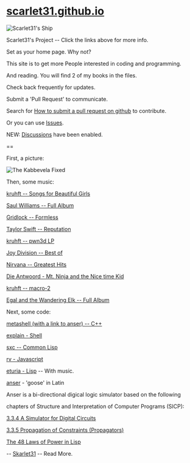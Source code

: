 # [scarlet31.github.io](https://scarlet31.github.io)

![Scarlet31's Ship](Scarlet31%20Ship%20--%202023.png)

Scarlet31's Project -- Click the links above for more info.

Set as your home page.  Why not?

This site is to get more People interested in coding and programming.

And reading.  You will find 2 of my books in the files.

Check back frequently for updates.

Submit a 'Pull Request' to communicate.

Search for [How to submit a pull request on github](https://www.google.com/search?q=how+to+submit+a+pull+request+on+github) to contribute.

Or you can use [Issues](https://github.com/scarlet31/scarlet31.github.io/issues).

NEW: [Discussions](https://github.com/scarlet31/scarlet31.github.io/discussions) have been enabled.

==

First, a picture:

![The Kabbevela Fixed](kabbevalah--fixed--2018.png "The Kabbevala Fixed (2018)")

Then, some music:

[kruhft -- Songs for Beautiful Girls](https://archive.org/details/Kruhft-SongsForBeautifulGirls)

[Saul Williams -- Full Album](https://www.youtube.com/watch?v=b1S7qTsW5SY&list=PLdwVGhtJhPswZgPUExHdRhi2I6wRI4hOQ)

[Gridlock -- Formless](https://www.youtube.com/watch?v=YFLhE7VmJuw)

[Taylor Swift -- Reputation](https://www.youtube.com/watch?v=T62maKYX9tU&list=PLV1bhAAf21cSxHaqUDyG1meQz3hUPi4eO)

[kruhft -- pwn3d LP](https://archive.org/details/kruhft__pwn3d__2005)

[Joy Division -- Best of](https://www.youtube.com/watch?v=VZ1BOPWbVms)

[Nirvana -- Greatest Hits](https://www.youtube.com/watch?v=UmQWV01xRdg)

[Die Antwoord - Mt. Ninja and the Nice time Kid](https://www.youtube.com/watch?v=d80MG0TZ8mU)

[kruhft -- macro-2](https://www.youtube.com/watch?v=nD1kA0sB8eU)

[Egal and the Wandering Elk -- Full Album](https://kruhft.bandcamp.com/album/egal-and-the-wandering-elk)

Next, some code:

[metashell (with a link to anser) -- C++](https://www.github.com/burtonsamograd/metashell)

[explain - Shell](https://github.com/burtonsamograd/explain)

[sxc -- Common Lisp](https://github.com/burtonsamograd/sxc)

[rv - Javascript](https://github.com/BusFactor1Inc/rv)

[eturia - Lisp](http://www.kruhft.ca/boot/dev.html) -- With music.

[anser](https://github.com/burtonsamograd/anser) - 'goose' in Latin

Anser is a bi-directional digical logic simulator based on the following

chapters of Structure and Interpretation of Computer Programs (SICP):

[3.3.4 A Simulator for Digital Circuits](https://mitp-content-server.mit.edu/books/content/sectbyfn/books_pres_0/6515/sicp.zip/full-text/book/book-Z-H-4.html#%_toc_%_sec_3.3.4)

[3.3.5 Propagation of Constraints (Propagators)](https://mitp-content-server.mit.edu/books/content/sectbyfn/books_pres_0/6515/sicp.zip/full-text/book/book-Z-H-4.html#%_toc_%_sec_3.3.5)

[The 48 Laws of Power in Lisp](https://gist.github.com/scarlet31/60c62d2790e7e77ca0e55f293a3fc6f4)

--
[Skarlet31](http://burton.samograd.ca/Blog/) -- Read More.
